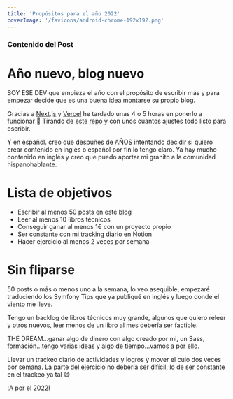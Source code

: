 ```yaml
---
title: 'Propósitos para el año 2022'
coverImage: '/favicons/android-chrome-192x192.png'
---
```


### Contenido del Post

# Año nuevo, blog nuevo

SOY ESE DEV que empieza el año con el propósito de escribir más y para empezar decide que es una buena idea montarse su propio blog.

Gracias a [Next.js](https://nextjs.org) y [Vercel](https://vercel.com) he tardado unas 4 o 5 horas en ponerlo a funcionar 🤩 Tirando de [este repo](https://github.com/vercel/next.js/tree/canary/examples/blog-starter) y con unos cuantos ajustes todo listo para escribir.

Y en español. creo que despuñes de AÑOS intentando decidir si quiero crear contenido en inglés o español por fin lo tengo claro. Ya hay mucho contenido en inglés y creo que puedo aportar mi granito a la comunidad hispanohablante.

# Lista de objetivos

- Escribir al menos 50 posts en este blog
- Leer al menos 10 libros técnicos
- Conseguir ganar al menos 1€ con un proyecto propio
- Ser constante con mi tracking diario en Notion
- Hacer ejercicio al menos 2 veces por semana

# Sin fliparse

50 posts o más o menos uno a la semana, lo veo asequible, empezaré traduciendo los Symfony Tips que ya publiqué en inglés y luego donde el viento me lleve.

Tengo un backlog de libros técnicos muy grande, algunos que quiero releer y otros nuevos, leer menos de un libro al mes debería ser factible.

THE DREAM...ganar algo de dinero con algo creado por mi, un Sass, formación...tengo varias ideas y algo de tiempo...vamos a por ello.

Llevar un trackeo diario de actividades y logros y mover el culo dos veces por semana. La parte del ejercicio no debería ser difícil, lo de ser constante en el trackeo ya tal 😅

¡A por el 2022!
